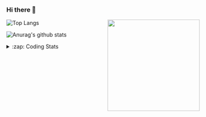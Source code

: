 ### Hi there 👋

<!--
**tao8687/tao8687** is a ✨ _special_ ✨ repository because its `README.md` (this file) appears on your GitHub profile.

Here are some ideas to get you started:

- 🔭 I’m currently working on ...
- 🌱 I’m currently learning ...
- 👯 I’m looking to collaborate on ...
- 🤔 I’m looking for help with ...
- 💬 Ask me about ...
- 📫 How to reach me: ...
- 😄 Pronouns: ...
- ⚡ Fun fact: ...
-->

<img align='right' src="https://media.giphy.com/media/M9gbBd9nbDrOTu1Mqx/giphy.gif" width="240">

  
![Top Langs](https://github-readme-stats.vercel.app/api/top-langs/?username=tao8687&layout=compact&title_color=23238E&text_color=A67D3D)

![Anurag's github stats](https://github-readme-stats.vercel.app/api?username=tao8687&show_icons=true&&text_color=A67D3D&title_color=23238E&show_icons=false&count_private=true&hide=stars)

<details>
  <summary>:zap: Coding Stats</summary>
  <br>
    
<!--START_SECTION:waka-->

```text
From: 04 March 2023 - To: 11 March 2023

C++        6 hrs 25 mins   ████████████▓░░░░░░░░░░░░   50.11 %
Makefile   1 hr 53 mins    ███▓░░░░░░░░░░░░░░░░░░░░░   14.77 %
C          1 hr 26 mins    ██▓░░░░░░░░░░░░░░░░░░░░░░   11.27 %
Bash       1 hr 7 mins     ██▒░░░░░░░░░░░░░░░░░░░░░░   08.81 %
Markdown   55 mins         █▓░░░░░░░░░░░░░░░░░░░░░░░   07.23 %
Python     34 mins         █░░░░░░░░░░░░░░░░░░░░░░░░   04.48 %
```

<!--END_SECTION:waka-->
</details>
